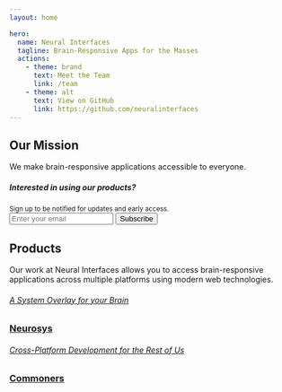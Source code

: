 ```yaml
---
layout: home

hero:
  name: Neural Interfaces
  tagline: Brain-Responsive Apps for the Masses
  actions:
    - theme: brand
      text: Meet the Team
      link: /team
    - theme: alt
      text: View on GitHub
      link: https://github.com/neuralinterfaces
---
```


## Our Mission
We make brain-responsive applications accessible to everyone.

<div class="callout">
    <div>
      <h5>Interested in using our products?</h5>
      <small>Sign up to be notified for updates and early access.</small>
    </div>
    <form
      action="https://buttondown.com/api/emails/embed-subscribe/neuralinterfaces"
      method="post"
      target="popupwindow"
      onsubmit="window.open('https://buttondown.com/neuralinterfaces', 'popupwindow')"
      class="embeddable-buttondown-form"
    >
      <input type="email" name="email" placeholder="Enter your email"/>
      <input type="submit" value="Subscribe" />
    </form>
</div>

## Products
Our work at Neural Interfaces allows you to access brain-responsive applications across multiple platforms using modern web technologies.

<div class="projects">

  <div class="project">
    <a href="https://github.com/neuralinterfaces/neurosys" target="_blank">
      <h6>A System Overlay for your Brain</h6>
      <h3>Neurosys</h3>
    </a>
  </div>

  <div class="project">
    <a href="https://github.com/neuralinterfaces/commoners" target="_blank">
      <h6>Cross-Platform Development for the Rest of Us</h6>
      <h3>Commoners</h3>
    </a>
  </div>
</div>

